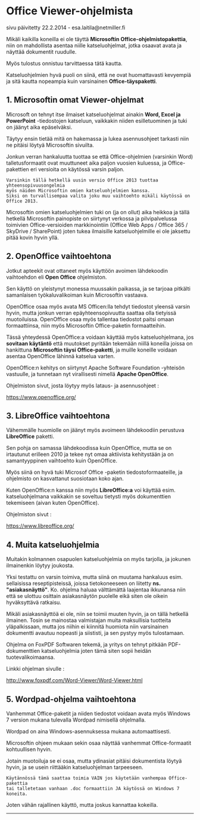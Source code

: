 # Office Viewer-ohjelmista

<div class='paivitys'>
sivu päivitetty 22.2.2014 - esa.laitila@netmiller.fi
</div>


Mikäli kaikilla koneilla ei ole täyttä __Microsoftin Office-ohjelmistopakettia__,
niin on mahdollista asentaa niille katseluohjelmat, jotka osaavat avata ja
näyttää dokumentit ruudulle.

Myös tulostus onnistuu tarvittaessa tätä kautta.

Katseluohjelmien hyvä puoli on siinä, että ne ovat huomattavasti kevyempiä
ja sitä kautta nopeampia kuin varsinainen __Office-täyspaketti__.


## 1. Microsoftin omat Viewer-ohjelmat

Microsoft on tehnyt itse ilmaiset katseluohjelmat ainakin __Word, Excel ja PowerPoint__
-tiedostojen katseluun, vaikkakin niiden esilletuominen ja tuki on jäänyt
aika epäselväksi.

Täytyy ensin tietää mitä on hakemassa ja lukea asennusohjeet tarkasti niin ne
pitäisi löytyä Microsoftin sivuilta.

Jonkun verran hankaluutta tuottaa se että Office-ohjelmien (varsinkin Word)
talletusformaatit ovat muuttuneet aika paljon vuosien kuluessa, ja Office-pakettien
eri versioita on käytössä varsin paljon.

````
Varsinkin tällä hetkellä uusin versio Office 2013 tuottaa yhteensopivuusongelmia
myös näiden Microsoftin omien katseluohjelmien kanssa.
Siksi on turvallisempaa valita joku muu vaihtoehto mikäli käytössä on Office 2013.
````

Microsoftin omien katseluohjelmien tuki on (ja on ollut) aika heikkoa ja tällä hetkellä Microsoftin painopiste
on siirtynyt verkossa ja pilvipalvelussa toimivien Office-versioiden markkinointiin
(Office Web Apps / Office 365 / SkyDrive / SharePoint) joten tukea ilmaisille katseluohjelmille
ei ole jaksettu pitää kovin hyvin yllä.



## 2. OpenOffice vaihtoehtona

Jotkut apteekit ovat ottaneet myös käyttöön avoimen lähdekoodin vaihtoehdon
eli __Open Office__ ohjelmiston.

Sen käyttö on yleistynyt monessa muussakin paikassa, ja se tarjoaa pitkälti samanlaisen
työkaluvalikoiman kuin Microsoftin vastaava.

OpenOffice osaa myös avata MS Officen:lla tehdyt tiedostot yleensä varsin hyvin,
mutta jonkun verran epäyhteensopivuutta saattaa olla tietyissä muotoiluissa.
OpenOffice osaa myös tallentaa tiedostot paitsi omaan formaattiinsa, niin myös
Microsoftin Office-paketin formaatteihin.

Tässä yhteydessä OpenOffice:a voidaan käyttää myös katseluohjelmana, jos
__sovitaan käytäntö__ että muutokset pyritään tekemään niillä koneilla joissa on
hankittuna __Microsoftin täysi Office-paketti__, ja muille koneille voidaan asentaa OpenOffice
lähinnä katselua varten.

OpenOffice:n kehitys on siirtynyt Apache Software Foundation -yhteisön vastuulle,
ja tunnetaan nyt virallisesti nimellä __Apache OpenOffice__.

Ohjelmiston sivut, josta löytyy myös lataus- ja asennusohjeet :

<https://www.openoffice.org/>



## 3. LibreOffice vaihtoehtona

Vähemmälle huomiolle on jäänyt myös avoimeen lähdekoodiin perustuva __LibreOffice__ paketti.

Sen pohja on samassa lähdekoodissa kuin OpenOffice, mutta se on irtautunut erilleen 2010 ja
tekee nyt omaa aktiivista kehitystään ja on samantyyppinen vaihtoehto kuin OpenOffice.

Myös siinä on hyvä tuki Microsof Office -paketin tiedostoformaateille, ja ohjelmisto on
kasvattanut suosiotaan koko ajan.

Kuten OpenOffice:n kanssa niin myös __LibreOffice:a__ voi käyttää esim. katseluohjelmana
vaikkakin se soveltuu tietysti myös dokumenttien tekemiseen (aivan kuten OpenOffice).

Ohjelmiston sivut :

<https://www.libreoffice.org/>



## 4. Muita katseluohjelmia

Muitakin kolmannen osapuolen katseluohjelmia on myös tarjolla, ja jokunen ilmainenkin
löytyy joukosta.

Yksi testattu on varsin toimiva, mutta siinä on muutama hankaluus esim. sellaisissa
reseptipisteissä, joissa tietokoneeseen on liitetty __ns. "asiakasnäyttö"__.
Ko. ohjelma haluaa välttämättä laajentaa ikkunansa niin että se ulottuu osittain
asiakasnäytön puolelle eikä siten ole oikein hyväksyttävä ratkaisu.

Mikäli asiakasnäyttöä ei ole, niin se toimii muuten hyvin, ja on tällä hetkellä ilmainen.
Tosin se mainostaa valmistajan muita maksullisia tuotteita yläpalkissaan, mutta jos
niihin ei kiinnitä huomiota niin varsinainen dokumentti avautuu nopeasti ja siististi,
ja sen pystyy myös tulostamaan.

Ohjelma on FoxPDF Softwaren tekemä, ja yritys on tehnyt pitkään PDF-dokumenttien katseluohjelmia
joten tämä siten sopii heidän tuotevalikoimaansa.

Linkki ohjelman sivulle :

<http://www.foxpdf.com/Word-Viewer/Word-Viewer.html>



## 5. Wordpad-ohjelma vaihtoehtona

Vanhemmat Office-paketit ja niiden tiedostot voidaan avata myös Windows 7 version mukana
tulevalla Wordpad nimisellä ohjelmalla.

Wordpad on aina Windows-asennuksessa mukana automaattisesti.

Microsoftin ohjeen mukaan sekin osaa näyttää vanhemmat Office-formaatit kohtuullisen hyvin.

Jotain muotoiluja se ei osaa, mutta ydinasiat pitäisi dokumentista löytyä hyvin,
ja se usein riittääkin katseluohjelman tarpeeseen.

````
Käytännössä tämä saattaa toimia VAIN jos käytetään vanhempaa Office-pakettia
tai talletetaan vanhaan .doc formaattiin JA käytössä on Windows 7 koneita.
````

Joten vähän rajallinen käyttö, mutta joskus kannattaa kokeilla.

----

